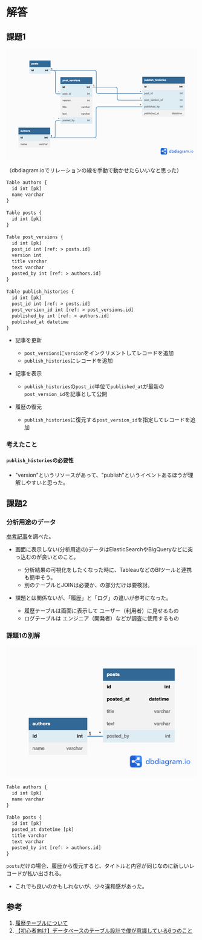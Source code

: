# 解答
## 課題1

![Q1_ER図](./erd.png)

（dbdiagram.ioでリレーションの線を手動で動かせたらいいなと思った）

```
Table authors {
  id int [pk]
  name varchar
}

Table posts {
  id int [pk]
}

Table post_versions {
  id int [pk]
  post_id int [ref: > posts.id]
  version int
  title varchar
  text varchar
  posted_by int [ref: > authors.id]
}

Table publish_histories {
  id int [pk]
  post_id int [ref: > posts.id]
  post_version_id int [ref: > post_versions.id]
  published_by int [ref: > authors.id]
  published_at datetime
}
```
- 記事を更新
  - `post_versions`に`version`をインクリメントしてレコードを追加
  - `publish_histories`にレコードを追加

- 記事を表示
  - `publish_histories`の`post_id`単位で`published_at`が最新の`post_version_id`を記事として公開
  
- 履歴の復元
  - `publish_histories`に復元する`post_version_id`を指定してレコードを追加


### 考えたこと
#### `publish_histories`の必要性
- "version"というリソースがあって、"publish"というイベントあるほうが理解しやすいと思った。

## 課題2
### 分析用途のデータ
[参考記事](#ref)を調べた。
- 画面に表示しない(分析用途の)データはElasticSearchやBigQueryなどに突っ込むのが良いとのこと。
  - 分析結果の可視化をしたくなった時に、TableauなどのBIツールと連携も簡単そう。
  - 別のテーブルとJOINは必要か、の部分だけは要検討。

- 課題とは関係ないが、「履歴」と「ログ」の違いが参考になった。
  - 履歴テーブルは画面に表示して ユーザー（利用者）に見せるもの
  - ログテーブルは エンジニア（開発者）などが調査に使用するもの

<a id="alternative"></a>
### 課題1の別解
![Q2_ER図](./erd2.png)

```
Table authors {
  id int [pk]
  name varchar
}

Table posts {
  id int [pk]
  posted_at datetime [pk]
  title varchar
  text varchar
  posted_by int [ref: > authors.id]
}
```
`posts`だけの場合、履歴から復元すると、タイトルと内容が同じなのに新しいレコードが払い出される。
  - これでも良いのかもしれないが、少々違和感があった。


<a id="ref"></a>
## 参考

1. [履歴テーブルについて](https://user-first.ikyu.co.jp/entry/history-table)
2. [【初心者向け】データベースのテーブル設計で僕が意識している6つのこと](https://qiita.com/himanakuroneko/items/b59336bacf373ac3dfef)

